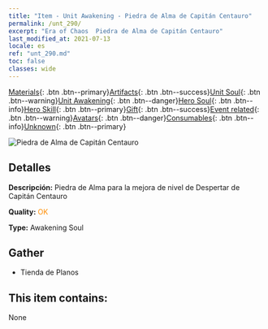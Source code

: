 ```yaml
---
title: "Item - Unit Awakening - Piedra de Alma de Capitán Centauro"
permalink: /unt_290/
excerpt: "Era of Chaos  Piedra de Alma de Capitán Centauro"
last_modified_at: 2021-07-13
locale: es
ref: "unt_290.md"
toc: false
classes: wide
---
```

 [Materials](/ItemsES/){: .btn .btn--primary}[Artifacts](/ItemsES/Artifacts/){: .btn .btn--success}[Unit Soul](/ItemsES/UnitSoul/){: .btn .btn--warning}[Unit Awakening](/ItemsES/UnitAwakening/){: .btn .btn--danger}[Hero Soul](/ItemsES/HeroSoul/){: .btn .btn--info}[Hero Skill](/ItemsES/HeroSkill/){: .btn .btn--primary}[Gift](/ItemsES/Gift/){: .btn .btn--success}[Event related](/ItemsES/Events/){: .btn .btn--warning}[Avatars](/ItemsES/Avatars/){: .btn .btn--danger}[Consumables](/ItemsES/Consumables/){: .btn .btn--info}[Unknown](/ItemsES/Unknown/){: .btn .btn--primary}

 ![Piedra de Alma de Capitán Centauro](/images/u/tia_banrenma.jpg)

## Detalles
 **Descripción:** Piedra de Alma para la mejora de nivel de Despertar de Capitán Centauro

 **Quality:** <span style="color: #FF8C00">OK</span>

 **Type:** Awakening Soul

## Gather

*    Tienda de Planos 

## This item contains:

  None

